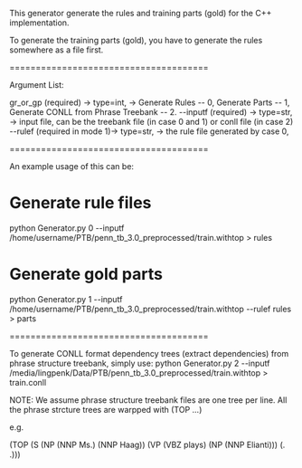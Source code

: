 This generator generate the rules and training parts (gold) for the C++ implementation.

To generate the training parts (gold), you have to generate the rules somewhere as a file first.

======================================

Argument List:

gr_or_gp (required) -> type=int, -> Generate Rules -- 0, Generate Parts -- 1, Generate CONLL from Phrase Treebank -- 2.
--inputf (required) -> type=str, -> input file, can be the treebank file (in case 0 and 1) or conll file (in case 2) 
--rulef (required in mode 1)-> type=str, -> the rule file generated by case 0, 

======================================

An example usage of this can be:

# Generate rule files
python Generator.py 0 --inputf /home/username/PTB/penn_tb_3.0_preprocessed/train.withtop > rules

# Generate gold parts
python Generator.py 1 --inputf /home/username/PTB/penn_tb_3.0_preprocessed/train.withtop --rulef rules > parts

======================================

To generate CONLL format dependency trees (extract dependencies) from phrase structure treebank, simply use:
python Generator.py 2 --inputf /media/lingpenk/Data/PTB/penn_tb_3.0_preprocessed/train.withtop > train.conll

NOTE:
We assume phrase structure treebank files are one tree per line. All the phrase strcture trees are warpped with (TOP ...)

e.g.

(TOP (S (NP (NNP Ms.) (NNP Haag)) (VP (VBZ plays) (NP (NNP Elianti))) (. .)))

